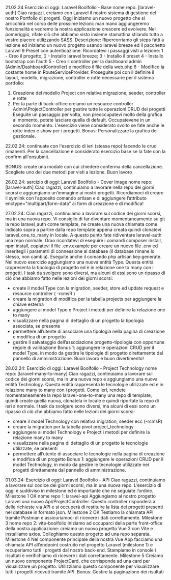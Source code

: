 21.02.24
Esercizio di oggi: Laravel Boolfolio - Base
nome repo: [laravel-auth]
Ciao ragazzi,
creiamo con Laravel il nostro sistema di gestione del nostro Portfolio di progetti.
Oggi iniziamo un nuovo progetto che si arricchirà nel corso delle prossime lezioni: man mano aggiungeremo funzionalità e vedremo la nostra applicazione crescere ed evolvere.
Nel pomeriggio, rifate ciò che abbiamo visto insieme stamattina stilando tutto a vostro piacere utilizzando SASS.
Descrizione:
Ripercorriamo gli steps fatti a lezione ed iniziamo un nuovo progetto usando laravel breeze ed il pacchetto Laravel 9 Preset con autenticazione.
Ricordatevi i passaggi visti a lezione:
1 - Creo il progetto;
2 - Installo laravel breeze;
3 - Installo il preset
4 - Installo bootstrap con l'auth
5 - Creo il controller per la dashboard admin (Admin/DashboardController) e modifico il file della web.php
6 - Modifico la costante home in RouteServiceProvider.
Proseguite poi con il definire il layout, modello, migrazione, controller e rotte necessarie per il sistema portfolio:
1. Creazione del modello Project con relativa migrazione, seeder, controller e rotte
2. Per la parte di back-office creiamo un resource controller Admin\ProjectController per gestire tutte le operazioni CRUD dei progetti
Eseguite un passaggio per volta, non preoccupatevi molto della grafica al momento, potete lasciare quella di default. Occupatevene in un secondo momento.
L'esercizio viene considerato svolto se fate anche le rotte index e show per i progetti.
Bonus:
Personalizzare la grafica del gestionale.

22.02.24:
continuate con l'esercizio di ieri (stessa repo) facendo le crud rimanenti. Per la cancellazione è considerato esercizio base se la fate con la confirm all'onsubmit.

BONUS: create una modale con cui chiedere conferma della cancellazione. Scegliete uno dei due metodi per visti a lezione.
Buon lavoro

26.02.24:
sercizio di oggi:
Laravel Boolfolio - Cover Image
nome repo: [laravel-auth]
Ciao ragazzi, continuiamo a lavorare nella repo dei giorni scorsi e aggiungiamo un’immagine ai nostri progetti. Ricordiamoci di creare il symlink con l’apposito comando artisan e di aggiungere l’attributo enctype="multipart/form-data" ai form di creazione e di modifica!

27.02.24:
Ciao ragazzi,
continuiamo a lavorare sul codice dei giorni scorsi, ma in una nuova repo.
Vi consiglio di far diventare momentaneamente su git la repo laravel_auth come template, ne create una nuova chiamata come indicato sopra a partire dalla repo template appena creata quindi clonatevi laravel_one_to_many in locale. A questo punto fate ridiventare laravel-auth una repo normale. Orao ricordatevi di eseguire i comandi composer install, npm install, copiatevi il file .env.example per creare un nuovo file .env ed inseritegli i parametri di connessione al database (il database rimane lo stesso, non cambia). Eseguite anche il comando php artisan key:generate.
Nel nuovo esercizio aggiungiamo una nuova entità Type. Questa entità rappresenta la tipologia di progetto ed è in relazione one to many con i progetti.
I task da svolgere sono diversi, ma alcuni di essi sono un ripasso di ciò che abbiamo fatto nelle lezioni dei giorni scorsi:
- create il model Type con la migration, seeder, store ed update request e resource controller ( -rcmsR )
- creare la migration di modifica per la tabella projects per aggiungere la chiave esterna
- aggiungere ai model Type e Project i metodi per definire la relazione one to many
- visualizzare nella pagina di dettaglio di un progetto la tipologia associata, se presente
- permettere all’utente di associare una tipologia nella pagina di creazione e modifica di un progetto
- gestire il salvataggio dell’associazione progetto-tipologia con opportune regole di validazione
Bonus 1:
aggiungere le operazioni CRUD per il model Type, in modo da gestire le tipologie di progetto direttamente dal pannello di amministrazione.
Buon lavoro e buon divertimento!

28.02.24:
Esercizio di oggi: Laravel Boolfolio - Project Technology
nome repo: [laravel-many-to-many]
Ciao ragazzi,
continuiamo a lavorare sul codice dei giorni scorsi, ma in una nuova repo e aggiungiamo una nuova entità Technology. Questa entità rappresenta le tecnologie utilizzate ed è in relazione many to many con i progetti.
Come ieri, rendete momentaneamente la repo laravel-one-to-many una repo di template, quindi create quella nuova, clonatela in locale e quindi riportate la repo di ieri a normale.
I task da svolgere sono diversi, ma alcuni di essi sono un ripasso di ciò che abbiamo fatto nelle lezioni dei giorni scorsi:
- creare il model Technology con relativa  migration, seeder ecc (-rcmsR)
- creare la migration per la tabella pivot project_technology
- aggiungere ai model Technology e Project i metodi per definire la relazione many to many
- visualizzare nella pagina di dettaglio di un progetto le tecnologie utilizzate, se presenti
- permettere all’utente di associare le tecnologie nella pagina di creazione e modifica di un progetto
Bonus 1:
aggiungere le operazioni CRUD per il model Technology, in modo da gestire le tecnologie utilizzate nei progetti direttamente dal pannello di amministrazione.

01.03.24:
Esercizio di oggi: Laravel Boolfolio - API
Ciao ragazzi,
continuiamo a lavorare sul codice dei giorni scorsi, ma in una nuova repo.
L’esercizio di oggi è suddiviso in milestone ed è importante che ne seguiate l’ordine.
Milestone 1 OK
nome repo 1: laravel-api
Aggiungiamo al nostro progetto Laravel una nuovo Api/ProjectController. Questo controller risponderà a delle richieste via API e si occuperà di restituire la lista dei progetti presenti nel database in formato json.
Milestone 2 OK
Testiamo la chiamata API tramite Postman e assicuriamoci di ricevere i dati correttamente.
Milestone 3
nome repo 2: vite-boolfolio
Iniziamo ad occuparci della parte front-office della nostra applicazione: creiamo un nuovo progetto Vue 3 con Vite e installiamo axios.
Colleghiamo questo progetto ad una repo separata.
Milestone 4
Nel componente principale della nostra Vue App facciamo una chiamata API all’endpoint costruito nel progetto Laravel (milestone 1) e recuperiamo tutti i progetti dal nostro back-end.
Stampiamo in console i risultati e verifichiamo di ricevere i dati correttamente.
Milestone 5
Creiamo un nuovo componente ProjectCard, che corrisponde ad una card per visualizzare un progetto. Utilizziamo questo componente per visualizzare tutti i progetti ricevuti tramite API.
Bonus:
Gestire la paginazione dei risultati
